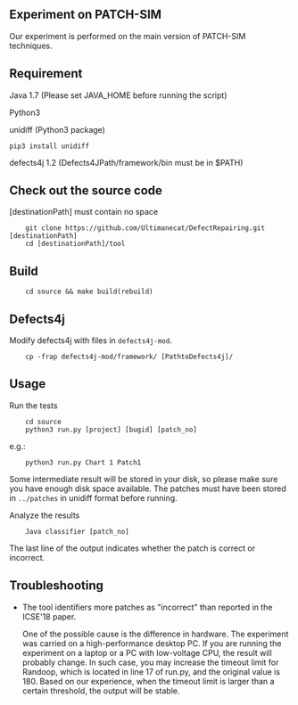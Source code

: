## Experiment on PATCH-SIM

Our experiment is performed on the main version of PATCH-SIM techniques.


## Requirement
Java 1.7 (Please set JAVA_HOME before running the script)

Python3

unidiff (Python3 package)

```
pip3 install unidiff
```

defects4j 1.2 (Defects4JPath/framework/bin must be in $PATH)

## Check out the source code
[destinationPath] must contain no space
```
    git clone https://github.com/Ultimanecat/DefectRepairing.git [destinationPath]
    cd [destinationPath]/tool
```

## Build
```
    cd source && make build(rebuild)
```

## Defects4j 
Modify defects4j with files in `defects4j-mod`.
```
	cp -frap defects4j-mod/framework/ [PathtoDefects4j]/
```
## Usage
Run the tests
```
    cd source
    python3 run.py [project] [bugid] [patch_no]
```
e.g.:
```
    python3 run.py Chart 1 Patch1
```
Some intermediate result will be stored in your disk, so please make sure you have enough disk space available. The patches must have been stored in `../patches` in unidiff format before running.

Analyze the results
```
    Java classifier [patch_no]
```
The last line of the output indicates whether the patch is correct or incorrect.

## Troubleshooting
* The tool identifiers more patches as "incorrect" than reported in the ICSE'18 paper.

  One of the possible cause is the difference in hardware. The experiment was carried on a high-performance desktop PC. If you are running the experiment on a laptop or a PC with low-voltage CPU, the result will probably change. In such case, you may increase the timeout limit for Randoop, which is located in line 17 of run.py, and the original value is 180. Based on our experience, when the timeout limit is larger than a certain threshold, the output will be stable.
